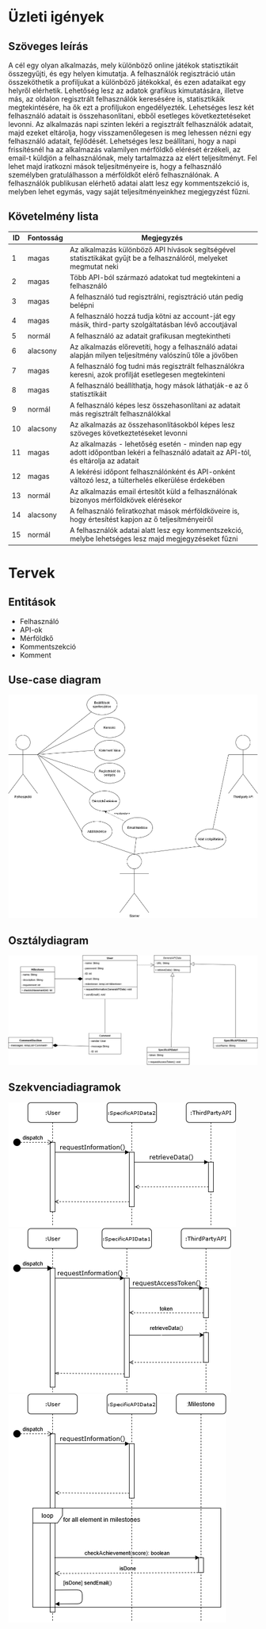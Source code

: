 # Üzleti igények

## Szöveges leírás

A cél egy olyan alkalmazás, mely különböző online játékok statisztikáit összegyűjti, és egy helyen kimutatja. A felhasználók regisztráció után összeköthetik a profiljukat a különböző játékokkal, és ezen adataikat egy helyről elérhetik. Lehetőség lesz az adatok grafikus kimutatására, illetve más, az oldalon regisztrált felhasználók keresésére is, statisztikáik megtekintésére, ha ők ezt a profiljukon engedélyezték. Lehetséges lesz két felhasználó adatait is összehasonlítani, ebből esetleges következtetéseket levonni. Az alkalmazás napi szinten lekéri a regisztrált felhasználók adatait, majd ezeket eltárolja, hogy visszamenőlegesen is meg lehessen nézni egy felhasználó adatait, fejlődését. Lehetséges lesz beállítani, hogy a napi frissítésnél ha az alkalmazás valamilyen mérföldkő elérését érzékeli, az email-t küldjön a felhasználónak, mely tartalmazza az elért teljesítményt. Fel lehet majd iratkozni mások teljesítményeire is, hogy a felhasználó személyben gratulálhasson a mérföldkőt elérő felhasználónak.
A felhasználók publikusan elérhető adatai alatt lesz egy kommentszekció is, melyben lehet egymás, vagy saját teljesítményeinkhez megjegyzést fűzni.

## Követelmény lista

| ID | Fontosság | Megjegyzés |
| --- | -------- | -----------|
|1|magas|Az alkalmazás különböző API hívások segítségével statisztikákat gyűjt be a felhasználóról, melyeket megmutat neki|
|2|magas|Több API-ból származó adatokat tud megtekinteni a felhasználó|
|3|magas|A felhasználó tud regisztrálni, regisztráció után pedig belépni|
|4|magas|A felhasználó hozzá tudja kötni az account-ját egy másik, third-party szolgáltatásban lévő accoutjával|
|5|normál|A felhasználó az adatait grafikusan megtekintheti|
|6|alacsony|Az alkalmazás előrevetíti, hogy a felhasználó adatai alapján milyen teljesítmény valószínű tőle a jövőben|
|7|magas|A felhasználó fog tudni más regisztrált felhasználókra keresni, azok profilját esetlegesen megtekinteni|
|8|magas|A felhasználó beállíthatja, hogy mások láthatják-e az ő statisztikáit
|9|normál|A felhasználó képes lesz összehasonlítani az adatait más regisztrált felhasználókkal|
|10|alacsony|Az alkalmazás az összehasonlításokból képes lesz szöveges következtetéseket levonni|
|11|magas|Az alkalmazás - lehetőség esetén - minden nap egy adott időpontban lekéri a felhasználó adatait az API-tól, és eltárolja az adatait|
|12|magas|A lekérési időpont felhasználónként és API-onként változó lesz, a túlterhelés elkerülése érdekében|
|13|normál|Az alkalmazás email értesítőt küld a felhasználónak bizonyos mérföldkövek elérésekor|
|14|alacsony|A felhasználó feliratkozhat mások mérföldköveire is, hogy értesítést kapjon az ő teljesítményeiről|
|15|normál|A felhasználók adatai alatt lesz egy kommentszekció, melybe lehetséges lesz majd megjegyzéseket fűzni|

# Tervek

## Entitások

* Felhasználó
* API-ok
* Mérföldkő
* Kommentszekció
* Komment

## Use-case diagram

![alt text](diagrams/usecase.png "Use-case diagram")

## Osztálydiagram

![alt text](diagrams/class.png "Class diagram")

## Szekvenciadiagramok

![alt text](diagrams/seq1.png "Sequence diagram")
![alt text](diagrams/seq2.png "Sequence diagram")
![alt text](diagrams/seq3.png "Sequence diagram")

